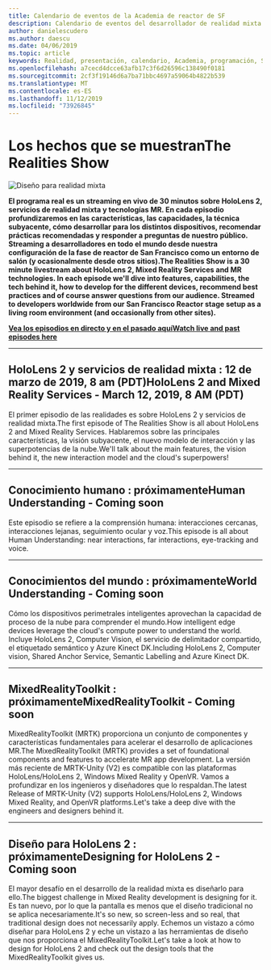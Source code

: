 ```yaml
---
title: Calendario de eventos de la Academia de reactor de SF
description: Calendario de eventos del desarrollador de realidad mixta en el reactor de San Francisco.
author: danielescudero
ms.author: daescu
ms.date: 04/06/2019
ms.topic: article
keywords: Realidad, presentación, calendario, Academia, programación, SF, San Francisco, reactor
ms.openlocfilehash: a7cecd4dcce63afb17c3f6d26596c138490f0181
ms.sourcegitcommit: 2cf3f19146d6a7ba71bbc4697a59064b4822b539
ms.translationtype: MT
ms.contentlocale: es-ES
ms.lasthandoff: 11/12/2019
ms.locfileid: "73926845"
---
```

# <a name="the-realities-show"></a><span data-ttu-id="c8884-104">Los hechos que se muestran</span><span class="sxs-lookup"><span data-stu-id="c8884-104">The Realities Show</span></span>
![Diseño para realidad mixta](images/therealitiesshow.jpg)

<span data-ttu-id="c8884-106">**El programa real es un streaming en vivo de 30 minutos sobre HoloLens 2, servicios de realidad mixta y tecnologías MR. En cada episodio profundizaremos en las características, las capacidades, la técnica subyacente, cómo desarrollar para los distintos dispositivos, recomendar prácticas recomendadas y responder a preguntas de nuestro público. Streaming a desarrolladores en todo el mundo desde nuestra configuración de la fase de reactor de San Francisco como un entorno de salón (y ocasionalmente desde otros sitios).**</span><span class="sxs-lookup"><span data-stu-id="c8884-106">**The Realities Show is a 30 minute livestream about HoloLens 2, Mixed Reality Services and MR technologies. In each episode we'll dive into features, capabilities, the tech behind it, how to develop for the different devices, recommend best practices and of course answer questions from our audience. Streamed to developers worldwide from our San Francisco Reactor stage setup as a living room environment (and occasionally from other sites).**</span></span>

<span data-ttu-id="c8884-107">**[Vea los episodios en directo y en el pasado aquí](https://aka.ms/trs)**</span><span class="sxs-lookup"><span data-stu-id="c8884-107">**[Watch live and past episodes here](https://aka.ms/trs)**</span></span>
___

## <a name="hololens-2-and-mixed-reality-services---march-12-2019-8-am-pdt"></a><span data-ttu-id="c8884-108">**HoloLens 2 y servicios de realidad mixta** : 12 de marzo de 2019, 8 am (PDT)</span><span class="sxs-lookup"><span data-stu-id="c8884-108">**HoloLens 2 and Mixed Reality Services** - March 12, 2019, 8 AM (PDT)</span></span>
<span data-ttu-id="c8884-109">El primer episodio de las realidades es sobre HoloLens 2 y servicios de realidad mixta.</span><span class="sxs-lookup"><span data-stu-id="c8884-109">The first episode of The Realities Show is all about HoloLens 2 and Mixed Reality Services.</span></span> <span data-ttu-id="c8884-110">Hablaremos sobre las principales características, la visión subyacente, el nuevo modelo de interacción y las superpotencias de la nube.</span><span class="sxs-lookup"><span data-stu-id="c8884-110">We'll talk about the main features, the vision behind it, the new interaction model and the cloud's superpowers!</span></span>

___

## <a name="human-understanding---coming-soon"></a><span data-ttu-id="c8884-111">**Conocimiento humano** : próximamente</span><span class="sxs-lookup"><span data-stu-id="c8884-111">**Human Understanding** - Coming soon</span></span>
<span data-ttu-id="c8884-112">Este episodio se refiere a la comprensión humana: interacciones cercanas, interacciones lejanas, seguimiento ocular y voz.</span><span class="sxs-lookup"><span data-stu-id="c8884-112">This episode is all about Human Understanding: near interactions, far interactions, eye-tracking and voice.</span></span>

___
## <a name="world-understanding---coming-soon"></a><span data-ttu-id="c8884-113">**Conocimientos del mundo** : próximamente</span><span class="sxs-lookup"><span data-stu-id="c8884-113">**World Understanding** - Coming soon</span></span>
<span data-ttu-id="c8884-114">Cómo los dispositivos perimetrales inteligentes aprovechan la capacidad de proceso de la nube para comprender el mundo.</span><span class="sxs-lookup"><span data-stu-id="c8884-114">How intelligent edge devices leverage the cloud's compute power to understand the world.</span></span> <span data-ttu-id="c8884-115">Incluye HoloLens 2, Computer Vision, el servicio de delimitador compartido, el etiquetado semántico y Azure Kinect DK.</span><span class="sxs-lookup"><span data-stu-id="c8884-115">Including HoloLens 2, Computer vision, Shared Anchor Service, Semantic Labelling and Azure Kinect DK.</span></span>

___
## <a name="mixedrealitytoolkit---coming-soon"></a><span data-ttu-id="c8884-116">**MixedRealityToolkit** : próximamente</span><span class="sxs-lookup"><span data-stu-id="c8884-116">**MixedRealityToolkit** - Coming soon</span></span>
<span data-ttu-id="c8884-117">MixedRealityToolkit (MRTK) proporciona un conjunto de componentes y características fundamentales para acelerar el desarrollo de aplicaciones MR.</span><span class="sxs-lookup"><span data-stu-id="c8884-117">The MixedRealityToolkit (MRTK) provides a set of foundational components and features to accelerate MR app development.</span></span> <span data-ttu-id="c8884-118">La versión más reciente de MRTK-Unity (V2) es compatible con las plataformas HoloLens/HoloLens 2, Windows Mixed Reality y OpenVR. Vamos a profundizar en los ingenieros y diseñadores que lo respaldan.</span><span class="sxs-lookup"><span data-stu-id="c8884-118">The latest Release of MRTK-Unity (V2) supports HoloLens/HoloLens 2, Windows Mixed Reality, and OpenVR platforms.Let's take a deep dive with the engineers and designers behind it.</span></span>

___
## <a name="designing-for-hololens-2---coming-soon"></a><span data-ttu-id="c8884-119">**Diseño para HoloLens 2** : próximamente</span><span class="sxs-lookup"><span data-stu-id="c8884-119">**Designing for HoloLens 2** - Coming soon</span></span>
<span data-ttu-id="c8884-120">El mayor desafío en el desarrollo de la realidad mixta es diseñarlo para ello.</span><span class="sxs-lookup"><span data-stu-id="c8884-120">The biggest challenge in Mixed Reality development is designing for it.</span></span> <span data-ttu-id="c8884-121">Es tan nuevo, por lo que la pantalla es menos que el diseño tradicional no se aplica necesariamente.</span><span class="sxs-lookup"><span data-stu-id="c8884-121">It's so new, so screen-less and so real, that traditional design does not necessarily apply.</span></span> <span data-ttu-id="c8884-122">Echemos un vistazo a cómo diseñar para HoloLens 2 y eche un vistazo a las herramientas de diseño que nos proporciona el MixedRealityToolkit.</span><span class="sxs-lookup"><span data-stu-id="c8884-122">Let's take a look at how to design for HoloLens 2 and check out the design tools that the MixedRealityToolkit gives us.</span></span>


